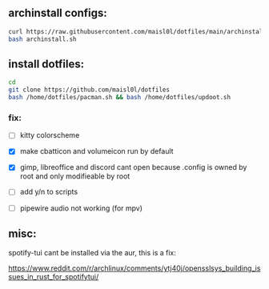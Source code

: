 ## archinstall configs:
```sh
curl https://raw.githubusercontent.com/maisl0l/dotfiles/main/archinstall.sh --output archinstall.sh
bash archinstall.sh
```

## install dotfiles:
```sh
cd
git clone https://github.com/maisl0l/dotfiles
bash /home/dotfiles/pacman.sh && bash /home/dotfiles/updoot.sh
```
### fix:
- [ ] kitty colorscheme
- [x] make cbatticon and volumeicon run by default
- [x] gimp, libreoffice and discord cant open because .config is owned by root and only modifieable by root 
- [ ] add y/n to scripts
- [ ] pipewire audio not working (for mpv)


## misc:

spotify-tui cant be installed via the aur, this is a fix:

https://www.reddit.com/r/archlinux/comments/ytj40j/opensslsys_building_issues_in_rust_for_spotifytui/
